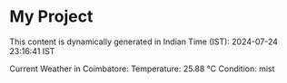 # My Project

This content is dynamically generated in Indian Time (IST): 2024-07-24 23:16:41 IST


Current Weather in Coimbatore:
Temperature: 25.88 °C
Condition: mist
